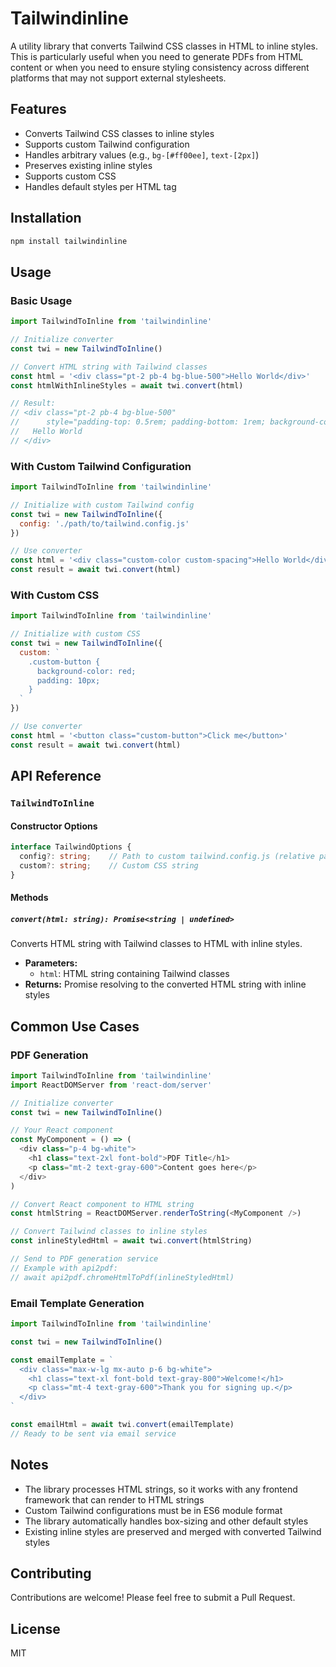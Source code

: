 # Tailwindinline

A utility library that converts Tailwind CSS classes in HTML to inline styles. This is particularly useful when you need to generate PDFs from HTML content or when you need to ensure styling consistency across different platforms that may not support external stylesheets.

## Features

- Converts Tailwind CSS classes to inline styles
- Supports custom Tailwind configuration
- Handles arbitrary values (e.g., `bg-[#ff00ee]`, `text-[2px]`)
- Preserves existing inline styles
- Supports custom CSS
- Handles default styles per HTML tag

## Installation

```bash
npm install tailwindinline
```

## Usage

### Basic Usage

```javascript
import TailwindToInline from 'tailwindinline'

// Initialize converter
const twi = new TailwindToInline()

// Convert HTML string with Tailwind classes
const html = '<div class="pt-2 pb-4 bg-blue-500">Hello World</div>'
const htmlWithInlineStyles = await twi.convert(html)

// Result:
// <div class="pt-2 pb-4 bg-blue-500" 
//      style="padding-top: 0.5rem; padding-bottom: 1rem; background-color: #3b82f6; box-sizing: border-box;">
//   Hello World
// </div>
```

### With Custom Tailwind Configuration

```javascript
import TailwindToInline from 'tailwindinline'

// Initialize with custom Tailwind config
const twi = new TailwindToInline({
  config: './path/to/tailwind.config.js'
})

// Use converter
const html = '<div class="custom-color custom-spacing">Hello World</div>'
const result = await twi.convert(html)
```

### With Custom CSS

```javascript
import TailwindToInline from 'tailwindinline'

// Initialize with custom CSS
const twi = new TailwindToInline({
  custom: `
    .custom-button {
      background-color: red;
      padding: 10px;
    }
  `
})

// Use converter
const html = '<button class="custom-button">Click me</button>'
const result = await twi.convert(html)
```

## API Reference

### `TailwindToInline`

#### Constructor Options

```typescript
interface TailwindOptions {
  config?: string;    // Path to custom tailwind.config.js (relative path)
  custom?: string;    // Custom CSS string
}
```

#### Methods

##### `convert(html: string): Promise<string | undefined>`

Converts HTML string with Tailwind classes to HTML with inline styles.

- **Parameters:**
  - `html`: HTML string containing Tailwind classes
- **Returns:** Promise resolving to the converted HTML string with inline styles

## Common Use Cases

### PDF Generation

```javascript
import TailwindToInline from 'tailwindinline'
import ReactDOMServer from 'react-dom/server'

// Initialize converter
const twi = new TailwindToInline()

// Your React component
const MyComponent = () => (
  <div class="p-4 bg-white">
    <h1 class="text-2xl font-bold">PDF Title</h1>
    <p class="mt-2 text-gray-600">Content goes here</p>
  </div>
)

// Convert React component to HTML string
const htmlString = ReactDOMServer.renderToString(<MyComponent />)

// Convert Tailwind classes to inline styles
const inlineStyledHtml = await twi.convert(htmlString)

// Send to PDF generation service
// Example with api2pdf:
// await api2pdf.chromeHtmlToPdf(inlineStyledHtml)
```

### Email Template Generation

```javascript
import TailwindToInline from 'tailwindinline'

const twi = new TailwindToInline()

const emailTemplate = `
  <div class="max-w-lg mx-auto p-6 bg-white">
    <h1 class="text-xl font-bold text-gray-800">Welcome!</h1>
    <p class="mt-4 text-gray-600">Thank you for signing up.</p>
  </div>
`

const emailHtml = await twi.convert(emailTemplate)
// Ready to be sent via email service
```

## Notes

- The library processes HTML strings, so it works with any frontend framework that can render to HTML strings
- Custom Tailwind configurations must be in ES6 module format
- The library automatically handles box-sizing and other default styles
- Existing inline styles are preserved and merged with converted Tailwind styles

## Contributing

Contributions are welcome! Please feel free to submit a Pull Request.

## License

MIT

